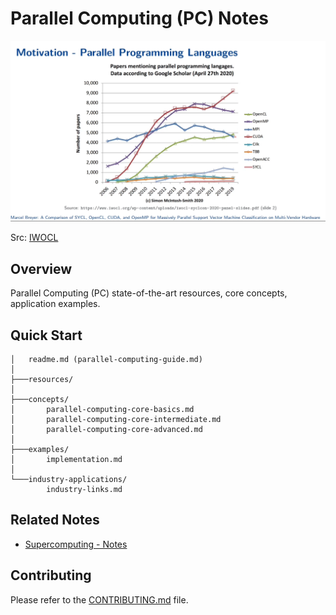 # Parallel Computing (PC) Notes

![](./resources/sota-parallel-computing-2020-iwocl-syclcon2022.png)

Src: [IWOCL](https://www.youtube.com/watch?v=-yphY7Rtltc)

## Overview

Parallel Computing (PC) state-of-the-art resources, core concepts, application examples.

## Quick Start

```
│   readme.md (parallel-computing-guide.md)
│
├───resources/
│
├───concepts/
│       parallel-computing-core-basics.md
│       parallel-computing-core-intermediate.md
│       parallel-computing-core-advanced.md
│
├───examples/
│       implementation.md
│
└───industry-applications/
        industry-links.md
```

## Related Notes
- [Supercomputing - Notes](../supercomputing-notes/)

## Contributing

Please refer to the [CONTRIBUTING.md](../../../CONTRIBUTING.md) file.

